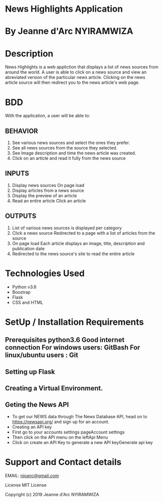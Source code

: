# News Highlights Application
# By Jeanne d'Arc NYIRAMWIZA
# Description
 News Highlights is a web appliction that displays a list of news sources from around the world. A user is able to click on a news source and view an abreviated version of the particular news article. Clicking on the news article source will then redirect you to the news article's web page.

# BDD
With the application, a user will be able to:

## BEHAVIOR
1. See various news sources and select the ones they prefer.
2. See all news sources from the source they selected.
3. See Image description and time the news article was created.
4. Click on an article and read it fully from the news source

## INPUTS
1. Display news sources	On page load	
2. Display articles from a news source	
3. Display the preview of an article	
4. Read an entire article	Click an article	

## OUTPUTS
1. List of various news sources is displayed per category
2. Click a news source	Redirected to a page with a list of articles from the source
3. On page load	Each article displays an image, title, description and publication date
4. Redirected to the news source's site to read the entire article

# Technologies Used
* Python v3.6
* Boostrap
* Flask
* CSS and HTML
# SetUp / Installation Requirements
## Prerequisites python3.6 Good internet connection For windows users: GitBash For linux/ubuntu users : Git
## Setting up Flask
## Creating a Virtual Environment.
## Geting the News API
* To get our NEWS data through The News Database API, head on to https://newsapi.org/ and sign up for an account.
* Creating an API key
* First go to your accounts settings pageAccount settings
* Then click on the API menu on the leftApi Menu
* Click on create an API Key to generate a new API keyGenerate api key

# Support and Contact details
EMAIL: njoanc@gmail.com

License
MIT License

Copyright (c) 2019 Jeanne d'Arc NYIRAMWIZA
